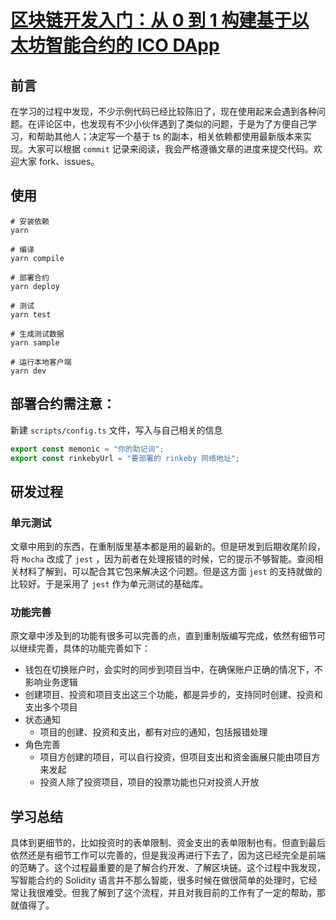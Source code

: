 # [区块链开发入门：从 0 到 1 构建基于以太坊智能合约的 ICO DApp](https://juejin.cn/book/6844733720226856967)

## 前言

在学习的过程中发现，不少示例代码已经比较陈旧了，现在使用起来会遇到各种问题。在评论区中，也发现有不少小伙伴遇到了类似的问题，于是为了方便自己学习，和帮助其他人；决定写一个基于 ts 的副本，相关依赖都使用最新版本来实现。大家可以根据 `commit` 记录来阅读，我会严格遵循文章的进度来提交代码。欢迎大家 fork、issues。

## 使用

```shell
# 安装依赖
yarn

# 编译
yarn compile

# 部署合约
yarn deploy

# 测试
yarn test

# 生成测试数据
yarn sample

# 运行本地客户端
yarn dev
```

## 部署合约需注意：

新建 `scripts/config.ts` 文件，写入与自己相关的信息

```typescript
export const memonic = "你的助记词";
export const rinkebyUrl = "要部署的 rinkeby 网络地址";
```

## 研发过程

### 单元测试

文章中用到的东西，在重制版里基本都是用的最新的。但是研发到后期收尾阶段，将 `Mocha` 改成了 `jest` ，因为前者在处理报错的时候，它的提示不够智能。查阅相关材料了解到，可以配合其它包来解决这个问题。但是这方面 `jest` 的支持就做的比较好。于是采用了 `jest` 作为单元测试的基础库。

### 功能完善

原文章中涉及到的功能有很多可以完善的点，直到重制版编写完成，依然有细节可以继续完善，具体的功能完善如下：

- 钱包在切换账户时，会实时的同步到项目当中，在确保账户正确的情况下，不影响业务逻辑
- 创建项目、投资和项目支出这三个功能，都是异步的，支持同时创建、投资和支出多个项目
- 状态通知
  - 项目的创建、投资和支出，都有对应的通知，包括报错处理
- 角色完善
  - 项目方创建的项目，可以自行投资，但项目支出和资金画展只能由项目方来发起
  - 投资人除了投资项目，项目的投票功能也只对投资人开放

## 学习总结

具体到更细节的，比如投资时的表单限制、资金支出的表单限制也有。但直到最后依然还是有细节工作可以完善的，但是我没再进行下去了，因为这已经完全是前端的范畴了。这个过程最重要的是了解合约开发、了解区块链。这个过程中我发现，写智能合约的 Solidity 语言并不那么智能，很多时候在做很简单的处理时，它经常让我很难受。但我了解到了这个流程，并且对我目前的工作有了一定的帮助，那就值得了。
